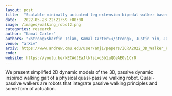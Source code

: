 ```yaml
---
layout: post
title:  "Scalable minimally actuated leg extension bipedal walker based on 3D passive dynamics"
date:   2022-05-23 22:21:59 +00:00
image: /images/walking_robot2.png
categories: research
author: "Kamal Carter"
authors: "<strong>Sharfin Islam, Kamal Carter∗</strong>, Justin Yim, James Kyle, Sarah Bergbreiter, Aaron M. Johnson"
venue: "arXiv"
arxiv: https://www.andrew.cmu.edu/user/amj1/papers/ICRA2022_3D_Walker_Paper.pdf
code: 
website: https://youtu.be/kECAdJEaJlk?si=q5b1uQOeAEOv1Cr0
---
```

We present simplified 2D dynamic models of the 3D, passive dynamic inspired walking gait of a physical quasi-passive walking robot. Quasi-passive walkers are robots that integrate passive walking principles and some form of actuation.